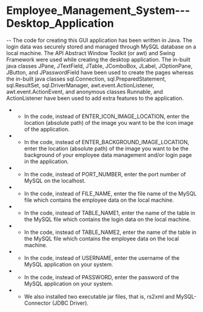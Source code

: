 # Employee_Management_System---Desktop_Application
-- The code for creating this GUI application has been written in Java. The login data was securely stored and managed through MySQL database on a local machine. The API Abstract Window Toolkit (or awt) and Swing Framework were used while creating the desktop application. The in-built java classes JPane, JTextField, JTable, JComboBox, JLabel, JOptionPane, JButton, and JPasswordField have been used to create the pages whereas the in-built java classes sql.Connection, sql.PreparedStatement, sql.ResultSet, sql.DriverManager, awt.event.ActionListener, awt.event.ActionEvent, and anonymous classes Runnable, and ActionListener have been used to add extra features to the application.
- - In the code, instead of ENTER_ICON_IMAGE_LOCATION, enter the location (absolute path) of the image you want to be the icon image of the application.
- - In the code, instead of ENTER_BACKGROUND_IMAGE_LOCATION, enter the location (absolute path) of the image you want to be the background of your employee data management and/or login page in the application.
- - In the code, instead of PORT_NUMBER, enter the port number of MySQL on the localhost.
- - In the code, instead of FILE_NAME, enter the file name of the MySQL file which contains the employee data on the local machine.
- - In the code, instead of TABLE_NAME1, enter the name of the table in the MySQL file which contains the login data on the local machine.
- - In the code, instead of TABLE_NAME2, enter the name of the table in the MySQL file which contains the employee data on the local machine.
- - In the code, instead of USERNAME, enter the username of the MySQL application on your system.
- - In the code, instead of PASSWORD, enter the password of the MySQL application on your system.
- - We also installed two executable jar files, that is, rs2xml and MySQL-Connector (JDBC Driver).
